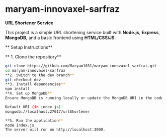 # maryam-innovaxel-sarfraz
**URL Shortener Service**

This project is a simple URL shortening service built with **Node.js**, **Express**, **MongoDB**, and a basic frontend using **HTML/CSS/JS**.

** Setup Instructions**

** 1. Clone the repository**
```bash
git clone https://github.com/Maryam1031/maryam-innovaxel-sarfraz.git
cd maryam-innovaxel-sarfraz
**2. Switch to the dev branch**
git checkout dev
**3. Install dependencies**
npm install
**4. Set up MongoDB**
Ensure MongoDB is running locally or update the MongoDB URI in the code.

Default URI (in index.js):
mongodb://localhost:27017/urlShortener

**5. Run the application**
node index.js
The server will run on http://localhost:3000.
